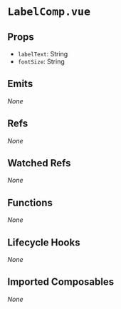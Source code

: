 # `LabelComp.vue`

## Props

- `labelText`: String
- `fontSize`: String

## Emits

_None_

## Refs

_None_

## Watched Refs

_None_

## Functions

_None_

## Lifecycle Hooks

_None_

## Imported Composables

_None_
